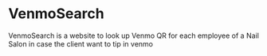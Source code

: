 # VenmoSearch
VenmoSearch is a website to look up Venmo QR for each employee of a Nail Salon in case the client want to tip in venmo
